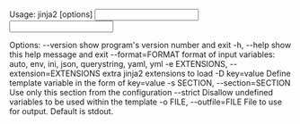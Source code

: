 Usage: jinja2 [options] <input template> <input data>

Options:
  --version             show program's version number and exit
  -h, --help            show this help message and exit
  --format=FORMAT       format of input variables: auto, env, ini, json,
                        querystring, yaml, yml
  -e EXTENSIONS, --extension=EXTENSIONS
                        extra jinja2 extensions to load
  -D key=value          Define template variable in the form of key=value
  -s SECTION, --section=SECTION
                        Use only this section from the configuration
  --strict              Disallow undefined variables to be used within the
                        template
  -o FILE, --outfile=FILE
                        File to use for output. Default is stdout.
